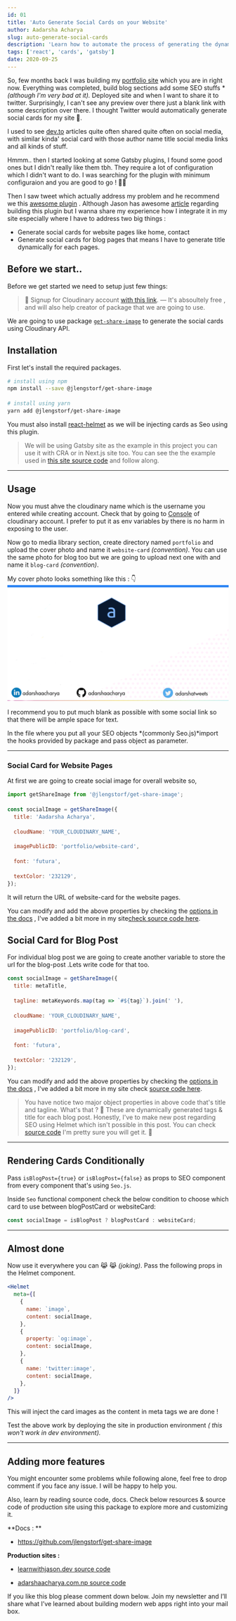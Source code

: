 ```yaml
---
id: 01
title: 'Auto Generate Social Cards on your Website'
author: Aadarsha Acharya
slug: auto-generate-social-cards
description: 'Learn how to automate the process of generating the dynamic social media cards for website pages and blog posts.'
tags: ['react', 'cards', 'gatsby']
date: 2020-09-25
---
```



So, few months back I was building my [portfolio site](http://adarshaacharya.com.np/) which you are in right now. Everything was completed, build blog sections add some SEO stuffs \*_(although I'm very bad at it)._ Deployed site and when I want to share it to twitter. Surprisingly, I can't see any preview over there just a blank link with some description over there. I thought Twitter would automatically generate social cards for my site 🤪.

I used to see [dev.to](https://dev.to/) articles quite often shared quite often on social media, with similar kinda' social card with those author name title social media links and all kinds of stuff.

Hmmm.. then I started looking at some Gatsby plugins, I found some good ones but I didn't really like them tbh. They require a lot of configuration which I didn't want to do. I was searching for the plugin with minimum configuraion and you are good to go ! 🚀🔥

Then I saw tweet which actually address my problem and he recommend we this [awesome plugin](https://www.npmjs.com/package/@jlengstorf/get-share-image) . Although Jason has awesome [article](https://www.learnwithjason.dev/blog/auto-generate-social-image/) regarding building this plugin but I wanna share my experience how I integrate it in my site especially where I have to address two big things :

- Generate social cards for website pages like home, contact
- Generate social cards for blog pages that means I have to generate title dynamically for each pages.

## Before we start..

Before we get started we need to setup just few things:

> 🚨 Signup for Cloudinary account [with this link](https://jason.af/cloudinary). — It's absoultely free , and will also help creator of package that we are going to use.

We are going to use package [`get-share-image`](https://www.npmjs.com/package/@jlengstorf/get-share-image) to generate the social cards using Cloudinary API.

## Installation

First let's install the required packages.

```bash
# install using npm
npm install --save @jlengstorf/get-share-image

# install using yarn
yarn add @jlengstorf/get-share-image
```

You must also install [react-helmet](https://www.gatsbyjs.com/plugins/gatsby-plugin-react-helmet/#install) as we will be injecting cards as Seo using this plugin.

> We will be using Gatsby site as the example in this project you can use it with CRA or in Next.js site too.
> You can see the the example used in [this site source code](https://github.com/adarshaacharya/adarshaacharya.com.np/blob/master/src/components/Seo/Seo.js) and follow along.

---

## Usage

Now you must ahve the cloudinary name which is the username you entered while creating account. Check that by going to [Console](https://cloudinary.com/console) of cloudinary account. I prefer to put it as env variables by there is no harm in exposing to the user.

Now go to media library section, create directory named `portfolio` and upload the cover photo and name it `website-card` _(convention)_. You can use the same photo for blog too but we are going to upload next one with and name it `blog-card` _(convention)_.

My cover photo looks something like this : 👇
![Website Card](website-card.png)

I recommend you to put much blank as possible with some social link so that there will be ample space for text.

In the file where you put all your SEO objects *(commonly Seo.js)*import the hooks provided by package and pass object as parameter.

---

### Social Card for Website Pages

At first we are going to create social image for overall website so,

```js
import getShareImage from '@jlengstorf/get-share-image';

const socialImage = getShareImage({
  title: 'Aadarsha Acharya',

  cloudName: 'YOUR_CLOUDINARY_NAME',

  imagePublicID: 'portfolio/website-card',

  font: 'futura',

  textColor: '232129',
});
```

It will return the URL of website-card for the website pages.

You can modify and add the above properties by checking the [options in the docs](https://github.com/jlengstorf/get-share-image#options) , I've added a bit more in my site[check source code here](https://github.com/adarshaacharya/adarshaacharya.com.np/blob/c229d6341ae76d0c49b5cd6e969640aee44e799c/src/components/Seo/Seo.js#L15).

## Social Card for Blog Post

For individual blog post we are going to create another variable to store the url for the blog-post .Lets write code for that too.

```js
const socialImage = getShareImage({
  title: metaTitle,

  tagline: metaKeywords.map(tag => `#${tag}`).join(' '),

  cloudName: 'YOUR_CLOUDINARY_NAME',

  imagePublicID: 'portfolio/blog-card',

  font: 'futura',

  textColor: '232129',
});
```

You can modify and add the above properties by checking the [options in the docs](https://github.com/jlengstorf/get-share-image#options) , I've added a bit more in my site check [source code here](https://github.com/adarshaacharya/adarshaacharya.com.np/blob/c229d6341ae76d0c49b5cd6e969640aee44e799c/src/components/Seo/Seo.js#L31).

> You have notice two major object properties in above code that's title and tagline. What's that ? 🤔
> These are dynamically generated tags & title for each blog post. Honestly, I've to make new post regarding SEO using Helmet which isn't possible in this post. You can check [source code](https://github.com/adarshaacharya/adarshaacharya.com.np/blob/c229d6341ae76d0c49b5cd6e969640aee44e799c/src/components/Seo/Seo.js) I'm pretty sure you will get it. 🧠

---

## Rendering Cards Conditionally 

Pass `isBlogPost={true}` or `isBlogPost={false}` as props to SEO component from every component that's using `Seo.js`.

Inside `Seo` functional component check the below condition to choose which card to use between blogPostCard or websiteCard:

```js
const socialImage = isBlogPost ? blogPostCard : websiteCard;
```

---

## Almost done

Now use it everywhere you can 😹 😹 _(joking)_. Pass the following props in the Helmet component.

```jsx
<Helmet
  meta={[
    {
      name: `image`,
      content: socialImage,
    },
    {
      property: `og:image`,
      content: socialImage,
    },
    {
      name: 'twitter:image',
      content: socialImage,
    },
  ]}
/>
```

This will inject the card images as the content in meta tags we are done !

Test the above work by deploying the site in production environment _( this won't work in dev environment)._

---

## Adding more features

You might encounter some problems while following alone, feel free to drop comment if you face any issue. I will be happy to help you.

Also, learn by reading source code, docs. Check below resources & source code of production site using this package to explore more and customizing it.

**Docs : **

- https://github.com/jlengstorf/get-share-image

**Production sites :**

- [learnwithjason.dev source code](https://github.com/jlengstorf/learnwithjason.dev)

- [adarshaacharya.com.np source code](https://github.com/adarshaacharya/adarshaacharya.com.np)

If you like this blog please comment down below. Join my newsletter and I’ll share what I’ve learned about building modern web apps right into your mail box.
